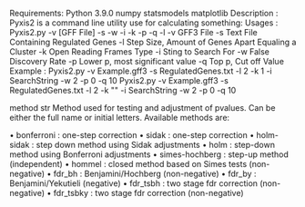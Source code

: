 Requirements:
	Python 3.9.0
	numpy
	statsmodels
	matplotlib
Description :
	Pyxis2 is a command line utility use for calculating something:
Usages :
	Pyxis2.py -v [GFF File] -s -w -i -k -p -q -l
	-v		GFF3 File
	-s		Text File Containing Regulated Genes
	-l		Step Size, Amount of Genes Apart Equaling a Cluster
	-k		Open Reading Frames Type
	-i		Sting to Search For
	-w		False Discovery Rate
	-p		Lower p, most significant value
	-q		Top p, Cut off Value	
Example :
	Pyxis2.py -v Example.gff3 -s RegulatedGenes.txt -l 2 -k 1 -i SearchString -w 2 -p 0 -q 10
	Pyxis2.py -v Example.gff3 -s RegulatedGenes.txt -l 2 -k "" -i SearchString -w 2 -p 0 -q 10

method str
	Method used for testing and adjustment of pvalues. Can be either the full name or initial 	letters. Available methods are:

•	bonferroni : one-step correction
•	sidak : one-step correction
•	holm-sidak : step down method using Sidak adjustments
•	holm : step-down method using Bonferroni adjustments
•	simes-hochberg : step-up method (independent)
•	hommel : closed method based on Simes tests (non-negative)
•	fdr_bh : Benjamini/Hochberg (non-negative)
•	fdr_by : Benjamini/Yekutieli (negative)
•	fdr_tsbh : two stage fdr correction (non-negative)
•	fdr_tsbky : two stage fdr correction (non-negative)


